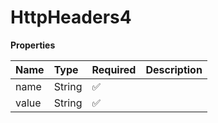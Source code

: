# HttpHeaders4

**Properties**

| Name  | Type   | Required | Description |
| :---- | :----- | :------- | :---------- |
| name  | String | ✅       |             |
| value | String | ✅       |             |
